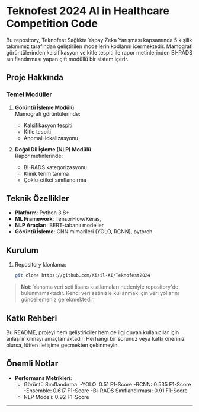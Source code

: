 
# Teknofest 2024 AI in Healthcare Competition Code

Bu repository, Teknofest Sağlıkta Yapay Zeka Yarışması kapsamında 5 kişilik takımımız tarafından geliştirilen modellerin kodlarını içermektedir. Mamografi görüntülerinden kalsifikasyon ve kitle tespiti ile rapor metinlerinden BI-RADS sınıflandırması yapan çift modüllü bir sistem içerir.

## Proje Hakkında

### Temel Modüller
1. **Görüntü İşleme Modülü**  
   Mamografi görüntülerinde:
   - Kalsifikasyon tespiti
   - Kitle tespiti
   - Anomali lokalizasyonu

2. **Doğal Dil İşleme (NLP) Modülü**  
   Rapor metinlerinde:
   - BI-RADS kategorizasyonu
   - Klinik terim tanıma
   - Çoklu-etiket sınıflandırma

## Teknik Özellikler
- **Platform**: Python 3.8+
- **ML Framework**: TensorFlow/Keras,
- **NLP Araçları**: BERT-tabanlı modeller
- **Görüntü İşleme**: CNN mimarileri (YOLO, RCNN), pytorch


## Kurulum
1. Repository klonlama:
   ```bash
   git clone https://github.com/Kizil-AI/Teknofest2024
   ```

> **Not:** Yarışma veri seti lisans kısıtlamaları nedeniyle repository'de bulunmamaktadır. Kendi veri setinizle kullanmak için veri yollarını güncellemeniz gerekmektedir.

## Katkı Rehberi
Bu README, projeyi hem geliştiriciler hem de ilgi duyan kullanıcılar için anlaşılır kılmayı amaçlamaktadır. Herhangi bir sorunuz veya katkı öneriniz olursa, lütfen iletişime geçmekten çekinmeyin.

## Önemli Notlar
- **Performans Metrikleri**:
  - Görüntü Sınıflandırma:
    -YOLO: 0.51 F1-Score
    -RCNN: 0.535 F1-Score
    -Ensemble: 0.617 F1-Score
  -Bi-RADS Sınıflandırması: 0.91 F1-Score 
  - NLP Modeli: 0.92 F1-Score
---
